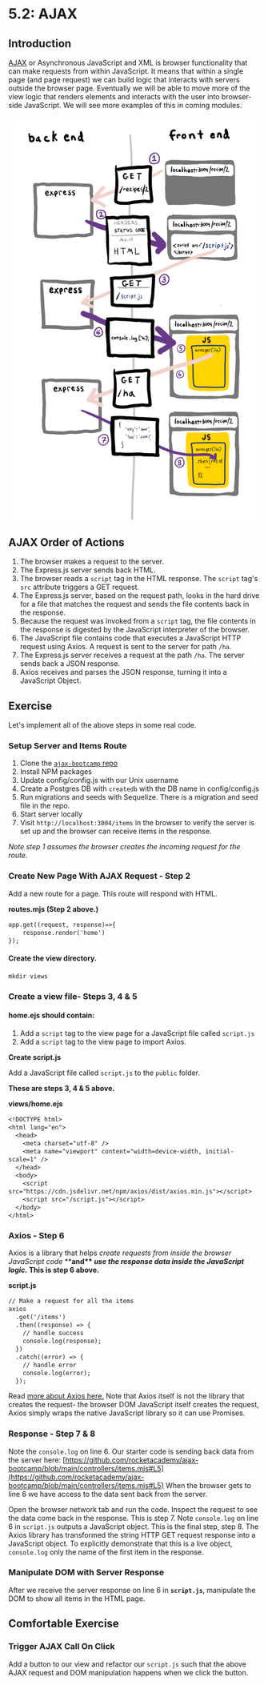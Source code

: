 # 5.2: AJAX

## Introduction

[AJAX](https://en.wikipedia.org/wiki/Ajax_\(programming\)) or Asynchronous JavaScript and XML is browser functionality that can make requests from within JavaScript. It means that within a single page (and page request) we can build logic that interacts with servers outside the browser page. Eventually we will be able to move more of the view logic that renders elements and interacts with the user into browser-side JavaScript. We will see more examples of this in coming modules.

![](../../.gitbook/assets/ajax.jpg)

## AJAX Order of Actions

1. The browser makes a request to the server.
2. The Express.js server sends back HTML.
3. The browser reads a `script` tag in the HTML response. The `script` tag's `src` attribute triggers a GET request.
4. The Express.js server, based on the request path, looks in the hard drive for a file that matches the request and sends the file contents back in the response.
5. Because the request was invoked from a `script` tag, the file contents in the response is digested by the JavaScript interpreter of the browser.
6. The JavaScript file contains code that executes a JavaScript HTTP request using Axios. A request is sent to the server for path `/ha`.
7. The Express.js server receives a request at the path `/ha`. The server sends back a JSON response.
8. Axios receives and parses the JSON response, turning it into a JavaScript Object.

## Exercise

Let's implement all of the above steps in some real code.

### Setup Server and Items Route

1. Clone the [`ajax-bootcamp` repo](https://github.com/rocketacademy/ajax-bootcamp)
2. Install NPM packages
3. Update config/config.js with our Unix username
4. Create a Postgres DB with `createdb` with the DB name in config/config.js
5. Run migrations and seeds with Sequelize. There is a migration and seed file in the repo.
6. Start server locally
7. Visit `http://localhost:3004/items` in the browser to verify the server is set up and the browser can receive items in the response.

_Note step 1 assumes the browser creates the incoming request for the route._

### Create New Page With AJAX Request - Step 2

Add a new route for a page. This route will respond with HTML.

**routes.mjs (Step 2 above.)**

```
app.get((request, response)=>{
    response.render('home')
});
```

#### **Create the view directory.**

```
mkdir views
```

### **Create a view file- Steps 3, 4 & 5**

#### **home.ejs should contain:**

1. Add a `script` tag to the view page for a JavaScript file called `script.js`
2. Add a `script` tag to the view page to import Axios.

**Create script.js**

Add a JavaScript file called `script.js` to the `public` folder.

**These are steps 3, 4 & 5 above.**

**views/home.ejs**

```
<!DOCTYPE html>
<html lang="en">
  <head>
    <meta charset="utf-8" />
    <meta name="viewport" content="width=device-width, initial-scale=1" />
  </head>
  <body>
    <script src="https://cdn.jsdelivr.net/npm/axios/dist/axios.min.js"></script>
    <script src="/script.js"></script>
  </body>
</html>
```

### Axios - Step 6

Axios is a library that helps _create requests from inside the browser JavaScript code_ \*\***and\*\* **_use the response data inside the JavaScript logic._** This is step 6 above.**

**script.js**

```
// Make a request for all the items
axios
  .get('/items')
  .then((response) => {
    // handle success
    console.log(response);
  })
  .catch((error) => {
    // handle error
    console.log(error);
  });
```

Read [more about Axios here.](https://github.com/axios/axios/blob/master/README.md#example) Note that Axios itself is not the library that creates the request- the browser DOM JavaScript itself creates the request, Axios simply wraps the native JavaScript library so it can use Promises.

### Response - Step 7 & 8

Note the `console.log` on line 6. Our starter code is sending back data from the server here: [https://github.com/rocketacademy/ajax-bootcamp/blob/main/controllers/items.mjs#L5](https://github.com/rocketacademy/ajax-bootcamp/blob/main/controllers/items.mjs#L5) When the browser gets to line 6 we have access to the data sent back from the server.

Open the browser network tab and run the code. Inspect the request to see the data come back in the response. This is step 7. Note  `console.log` on line 6 in `script.js` outputs a JavaScript object. This is the final step, step 8. The Axios library has transformed the string HTTP GET request response into a JavaScript object. To explicitly demonstrate that this is a live object, `console.log` only the name of the first item in the response.

### Manipulate DOM with Server Response

After we receive the server response on line 6 in **`script.js`**, manipulate the DOM to show all items in the HTML page.

## Comfortable Exercise

### Trigger AJAX Call On Click

Add a button to our view and refactor our `script.js` such that the above AJAX request and DOM manipulation happens when we click the button.
